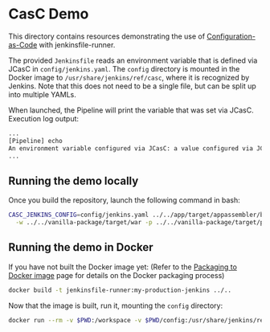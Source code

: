 # CasC Demo

This directory contains resources demonstrating the use of
[Configuration-as-Code](https://github.com/jenkinsci/configuration-as-code-plugin)
with jenkinsfile-runner.

The provided `Jenkinsfile` reads an environment variable that is defined via
JCasC in `config/jenkins.yaml`. The `config` directory is mounted in the
Docker image to `/usr/share/jenkins/ref/casc`, where it is recognized by
Jenkins. Note that this does not need to be a single file, but can be
split up into multiple YAMLs.

When launched, the Pipeline will print the variable that was set via JCasC.
Execution log output:

```bash
...
[Pipeline] echo
An environment variable configured via JCasC: a value configured via JCasC
...
```

## Running the demo locally

Once you build the repository, launch the following command in bash:

```bash
CASC_JENKINS_CONFIG=config/jenkins.yaml ../../app/target/appassembler/bin/jenkinsfile-runner \
  -w ../../vanilla-package/target/war -p ../../vanilla-package/target/plugins/ -f .
```

## Running the demo in Docker

If you have not built the Docker image yet:
(Refer to the [Packaging to Docker image](../../packaging/docker/README.adoc) page for details on the
Docker packaging process)

```bash
docker build -t jenkinsfile-runner:my-production-jenkins ../..
```

Now that the image is built, run it, mounting the `config` directory:

```bash
docker run --rm -v $PWD:/workspace -v $PWD/config:/usr/share/jenkins/ref/casc jenkinsfile-runner:my-production-jenkins
```
